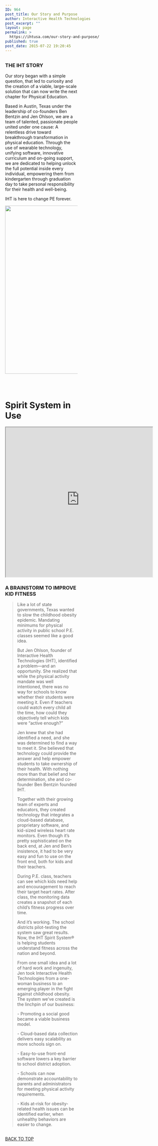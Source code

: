 ```yaml
---
ID: 964
post_title: Our Story and Purpose
author: Interactive Health Technologies
post_excerpt: ""
layout: page
permalink: >
  https://ihtusa.com/our-story-and-purpose/
published: true
post_date: 2015-07-22 19:20:45
---
```

<div id="pl-964"  class="panel-layout" ><div id="pg-964-0"  class="panel-grid panel-no-style"  data-style="{&quot;background_display&quot;:&quot;tile&quot;,&quot;cell_alignment&quot;:&quot;flex-start&quot;}" ><div id="pgc-964-0-0"  class="panel-grid-cell panel-grid-cell-empty"  data-weight="1" ></div></div><div id="pg-964-1"  class="panel-grid panel-no-style" ><div id="pgc-964-1-0"  class="panel-grid-cell"  data-weight="0.5" ><div id="panel-964-1-0-0" class="so-panel widget widget_black-studio-tinymce widget_black_studio_tinymce panel-first-child panel-last-child" data-index="0" data-style="{&quot;background_display&quot;:&quot;tile&quot;,&quot;featured_widgets&quot;:&quot;&quot;,&quot;bigger_title&quot;:true}" ><div class="widget-title--big panel-widget-style panel-widget-style-for-964-1-0-0" ><h3 class="widget-title"><span class="widget-title__inline">THE IHT STORY</span></h3><div class="textwidget"><p>Our story began with a simple question, that led to curiosity and the creation of a viable, large-scale solution that can now write the next chapter for Physical Education.</p><p>Based in Austin, Texas under the leadership of co-founders Ben Bentzin and Jen Ohlson, we are a team of talented, passionate people united under one cause: A relentless drive toward breakthrough transformation in physical education. Through the use of wearable technology, unifying software, innovative curriculum and on-going support, we are dedicated to helping unlock the full potential inside every individual, empowering them from kindergarten through graduation day to take personal responsibility for their health and well-being.</p><p>IHT is here to change PE forever.</p></div></div></div></div><div id="pgc-964-1-1"  class="panel-grid-cell"  data-weight="0.5" ><div id="panel-964-1-1-0" class="so-panel widget widget_black-studio-tinymce widget_black_studio_tinymce panel-first-child panel-last-child" data-index="1" data-style="{&quot;background_display&quot;:&quot;tile&quot;,&quot;featured_widgets&quot;:&quot;&quot;,&quot;bigger_title&quot;:&quot;&quot;}" ><div class="textwidget"><p><img class="aligncenter wp-image-1406 size-full" src="http://ihtusa.com/wp-content/uploads/2015/04/jen-ohlson-ben-bentzin.jpg" alt="" width="848" height="550" /></p></div></div></div></div><div id="pg-964-2"  class="panel-grid panel-no-style"  data-style="{&quot;background_display&quot;:&quot;tile&quot;}" ><div id="pgc-964-2-0"  class="panel-grid-cell"  data-weight="0.5" ><div id="panel-964-2-0-0" class="so-panel widget widget_black-studio-tinymce widget_black_studio_tinymce panel-first-child" data-index="2" data-style="{&quot;background_display&quot;:&quot;tile&quot;,&quot;featured_widgets&quot;:&quot;&quot;,&quot;bigger_title&quot;:&quot;&quot;}" ><div class="textwidget"></div></div><div id="panel-964-2-0-1" class="so-panel widget widget_black-studio-tinymce widget_black_studio_tinymce panel-last-child" data-index="3" data-style="{&quot;background_image_attachment&quot;:false,&quot;background_display&quot;:&quot;tile&quot;,&quot;featured_widgets&quot;:true,&quot;bigger_title&quot;:true}" ><div class="featured-widget widget-title--big panel-widget-style panel-widget-style-for-964-2-0-1" ><div class="textwidget">&nbsp;
<h1>Spirit System in Use</h1>
<iframe src="https://www.easymapmaker.com/map/60ea0ac16ee8fed4ecfb14e64e83b2e6" width="480" height="490" frameborder="1" marginwidth="5" marginheight="5" scrolling="no">
</iframe></div></div></div></div><div id="pgc-964-2-1"  class="panel-grid-cell"  data-weight="0.5" ><div id="panel-964-2-1-0" class="so-panel widget widget_black-studio-tinymce widget_black_studio_tinymce panel-first-child panel-last-child" data-index="4" data-style="{&quot;background_display&quot;:&quot;tile&quot;,&quot;featured_widgets&quot;:&quot;&quot;,&quot;bigger_title&quot;:&quot;&quot;}" ><h3 class="widget-title"><span class="widget-title__inline">A BRAINSTORM TO IMPROVE KID FITNESS</span></h3><div class="textwidget"><blockquote><p>Like a lot of state governments, Texas wanted to slow the childhood obesity epidemic. Mandating minimums for physical activity in public school P.E. classes seemed like a good idea.</p><p>But Jen Ohlson, founder of Interactive Health Technologies (IHT), identified a problem—and an opportunity. She realized that while the physical activity mandate was well intentioned, there was no way for schools to know whether their students were meeting it. Even if teachers could watch every child all the time, how could they objectively tell which kids were “active enough?”</p><p>Jen knew that she had identified a need, and she was determined to find a way to meet it. She believed that technology could provide the answer and help empower students to take ownership of their health. With nothing more than that belief and her determination, she and co-founder Ben Bentzin founded IHT.</p><p>Together with their growing team of experts and educators, they created technology that integrates a cloud-based database, proprietary software, and kid-sized wireless heart rate monitors. Even though it’s pretty sophisticated on the back end, at Jen and Ben’s insistence, it had to be very easy and fun to use on the front end, both for kids and their teachers.</p><p>During P.E. class, teachers can see which kids need help and encouragement to reach their target heart rates. After class, the monitoring data creates a snapshot of each child’s fitness progress over time.</p><p>And it’s working. The school districts pilot-testing the system saw great results. Now, the IHT Spirit System® is helping students understand fitness across the nation and beyond.</p><p>From one small idea and a lot of hard work and ingenuity, Jen took Interactive Health Technologies from a one-woman business to an emerging player in the fight against childhood obesity. The system we’ve created is the linchpin of our business:</p><p>- Promoting a social good became a viable business model.</p><p>- Cloud-based data collection delivers easy scalability as more schools sign on.</p><p>- Easy-to-use front-end software lowers a key barrier to school district adoption.</p><p>- Schools can now demonstrate accountability to parents and administrators for meeting physical activity requirements.</p><p>- Kids at-risk for obesity-related health issues can be identified earlier, when unhealthy behaviors are easier to change.</p></blockquote></div></div></div></div><div id="pg-964-3"  class="panel-grid panel-no-style" ><div id="pgc-964-3-0"  class="panel-grid-cell"  data-weight="1" ><div id="panel-964-3-0-0" class="so-panel widget widget_pw_call_to_action widget-call-to-action panel-first-child panel-last-child" data-index="5" data-style="{&quot;background_display&quot;:&quot;tile&quot;,&quot;featured_widgets&quot;:&quot;&quot;,&quot;bigger_title&quot;:&quot;&quot;}" >				<div class="call-to-action">
					<div class="call-to-action__text">
											</div>
					<div class="call-to-action__button">
						<a href="#TOP">BACK TO TOP</a>					</div>
				</div>
			</div></div></div></div>

<style type="text/css" class="panels-style" data-panels-style-for-post="964">@import url(https://ihtusa.com/wp-content/plugins/siteorigin-panels/css/front-flex.css); #pgc-964-0-0 , #pgc-964-3-0 { width:100%;width:calc(100% - ( 0 * 30px ) ) } #pg-964-0 , #pg-964-1 , #pg-964-2 , #pl-964 .so-panel { margin-bottom:30px } #pgc-964-1-0 , #pgc-964-1-1 , #pgc-964-2-0 , #pgc-964-2-1 { width:50%;width:calc(50% - ( 0.5 * 30px ) ) } #pl-964 .so-panel:last-child { margin-bottom:0px } #pg-964-0.panel-no-style, #pg-964-0.panel-has-style > .panel-row-style { -webkit-align-items:flex-start;align-items:flex-start } @media (max-width:780px){ #pg-964-0.panel-no-style, #pg-964-0.panel-has-style > .panel-row-style , #pg-964-1.panel-no-style, #pg-964-1.panel-has-style > .panel-row-style , #pg-964-2.panel-no-style, #pg-964-2.panel-has-style > .panel-row-style , #pg-964-3.panel-no-style, #pg-964-3.panel-has-style > .panel-row-style { -webkit-flex-direction:column;-ms-flex-direction:column;flex-direction:column } #pg-964-0 .panel-grid-cell , #pg-964-1 .panel-grid-cell , #pg-964-2 .panel-grid-cell , #pg-964-3 .panel-grid-cell { margin-right:0 } #pg-964-0 .panel-grid-cell , #pg-964-1 .panel-grid-cell , #pg-964-2 .panel-grid-cell , #pg-964-3 .panel-grid-cell { width:100% } #pgc-964-1-0 , #pgc-964-2-0 { margin-bottom:30px } #pl-964 .panel-grid-cell { padding:0 } #pl-964 .panel-grid .panel-grid-cell-empty { display:none } #pl-964 .panel-grid .panel-grid-cell-mobile-last { margin-bottom:0px }  } </style>